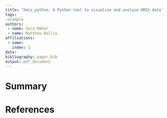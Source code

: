 ```yaml
---
title: 'hmis_python- A Python tool to visualize and analyze HMIS data'
tags: 
-example
authors:
 - name: Sara Mahar
 - name: Matthew Bellis
affiliations:
 - name: 
   index: 1
date: 
bibliography: paper.bib
output: pdf_document
---
```



# Summary


# References